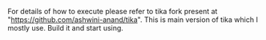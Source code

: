 For details of how to execute please refer to tika fork present at "https://github.com/ashwini-anand/tika".
This is main version of tika which I mostly use. Build it and start using.
